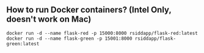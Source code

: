 ## How to run Docker containers? (Intel Only, doesn't work on Mac)
```
docker run -d --name flask-red -p 15000:8000 rsiddapp/flask-red:latest
docker run -d --name flask-green -p 15001:8000 rsiddapp/flask-green:latest
```

